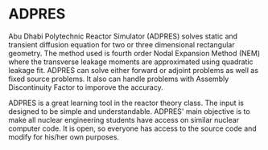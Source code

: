 # ADPRES

Abu Dhabi Polytechnic Reactor Simulator (ADPRES) solves static and transient diffusion equation for two or three dimensional rectangular geometry. The method used is fourth order Nodal Expansion Method (NEM) where the transverse leakage moments are approximated using quadratic leakage fit. ADPRES can solve either forward or adjoint problems as well as fixed source problems. It also can handle problems with Assembly Discontinuity Factor to imporove the accuracy.

ADPRES is a great learning tool in the reactor theory class. The input is designed to be simple and understandable. ADPRES' main objective is to make all nuclear engineering students have access on similar nuclear computer code. It is open, so everyone has access to the source code and modify for his/her own purposes.